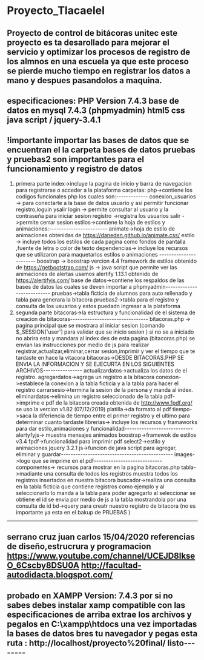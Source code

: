 # Proyecto_Tlacaelel
Proyecto de control de bitácoras unitec
este proyecto es ta desarollado para mejorar el servicio y optimizar los procesos de registro de los almnos en una escuela
ya que este proceso se pierde mucho tiempo en registrar los datos a mano y despues pasandolos a maquina.
-------------------------------------------------------------------------------------------------------------
especificaciones:
PHP Version 7.4.3
base de datos en mysql 7.4.3 (phpmyadmin)
html5
css
java script / jquery-3.4.1
----------------------------------------------------------------------------------------------------------------
!importante importar las bases de datos que se encuentran el la carpeta bases de datos pruebas y pruebas2 son importantes para el funcionamiento y registro de datos 
--------------------------------------------------------------------------------------------------------------------------------------------------------------------------
1) primera parte
index->incluye la pagina de inicio y barra de navegacion para registrarse o acceder a la plataforma 
carpetas:
php->contiene los codigos funcionales php los cuales son:-------------
conexion_usuarios -> para conectarte a la base de datos usuario y asi permitir funcionar registro,loguin ysalir
login -> permite consultar al usuario y la contraseña para iniciar sesion
registro ->registra los usuarios
salir ->permite cerrar sesion
estilos->contiene la hoja de estilos y animaciones:------------------------
animate->hoja de estilo de animaciones obtenidas de https://daneden.github.io/animate.css/
estilo -> incluye todos los estilos de cada pagina como fondos de pantalla ,fuente de letra o color de texto
dependencias-> incluye los recursos que se utilizaron para maquetarlos estilos o animaciones -----------------------
boostrap -> boostrap vercion 4.4 framework de estilos obtenido de https://getbootstrap.com/
js -> java script que permite ver las animaciones de alertas usamos alertify 1.13.1 obtenido de https://alertifyjs.com/
base de datos->contiene los respaldos de las bases de datos las cuales se deven importar a phpmyadmin---------------------------
pruebas->tabla ficticia de alumnos para auto rellenado y tabla para generara la bitacora
pruebas2->tabla para el registro y consulta de los usuarios y estos puedadn ingresar a la plataforma
2) segunda parte 
bitacoras->la estructura y funcionalidad de el sistema de creacion de bitacoras--------------------------------
bitacoras.php -> pagina principal que se mostrara al iniciar sesion (comando $_SESSION['user'] para validar que se inicio sesion ) si no se a iniciado no abrira esta y mandara al index
des de esta pagina (bitacoras.php) se envian las instrucciones por medio de js para realizar registrar,actualizar,eliminar,cerrar sesion,imprimir y ver el tiempo que te tardaste en hace la vitacora
bitacoras->DESDE BITACORAS.PHP SE ENVIA LA INFORMACION Y SE EJECURTA EN LOS SIGUIENTES ARCHIVOS----------------
actualizardatos->actualiza los datos de el registro.
agregardatos->agrega un registro a la bitacora
conexion->establece la conexion a la tabla ficticia y a la tabla para hacer el registro
carrarsesio->termina la sesion de la persona y manda al index.
eliminardatos->elimina un registro seleccionado de la tabla
pdf->imprime e pdf de la bitacora creada obtenida de http://www.fpdf.org/ se uso la vercion v1.82 (07/12/2019)
platilla->da formato al pdf
tiempo->saca la diferiencia de tiempo entre el primer registro y el ultimo para determinar cuanto tardaste
librerias-> incluye los recursos y framaworks para dar estilo,animaciones y funcionalidad----------------------------
alertyfyjs-> muestra mensajes animados
boostrap->framewok de estilos v3.4
fpdf->funcionalidad para imprimir pdf
select2->estilo y animaciones
jquery 3.2.1
js->funcion de java script para agregar, eliminar y guardar----------------------------------------------
images->logo que se imprime en el pdf----------------------------
componentes-> recursos para mostrar en la pagina bitacoras.php
tabla->madiante una consulta de todos los registros muestra todos los registros insertados en nuestra bitacora
buscador->realiza una consulta en la tabla ficticia que contiene registros como ejemplo y al seleccionarlo lo manda a la tabla para poder agregarlo
al seleccionar se obtiene el id se envia por medio de js a la tabla mostrandola por una consulta de id
bd->query para creatr nuestro registro de bitacora (no es importante ya esta en el bakup de PRUEBAS )


-----------------------------------------------------------------
serrano cruz juan carlos 15/04/2020 
referencias de diseño,estrucrura y programacion
https://www.youtube.com/channel/UCEJD8IkseO_6Cscby8DSU0A
http://facultad-autodidacta.blogspot.com/
------------------------------------------------
probado en 	XAMPP Version: 7.4.3
por si no sabes debes instalar xamp compatible con las especificaciones de arriba  extrae los archivos y pegalos en C:\xampp\htdocs
una vez importadas la bases de datos 
bres tu navegador y pegas esta ruta : http://localhost/proyecto%20final/ 
listo--------
---------
  
